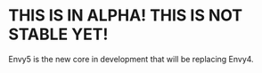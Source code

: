 # THIS IS IN ALPHA! THIS IS NOT STABLE YET!
Envy5 is the new core in development that will be replacing Envy4.
